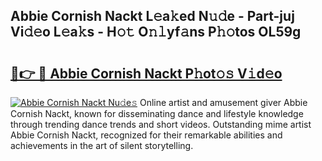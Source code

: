 ## Abbie Cornish Nackt L𝚎a𝚔ed N𝚞𝚍e - Part-juj Vi𝚍𝚎o L𝚎a𝚔s - H𝚘𝚝 O𝚗𝚕yf𝚊ns P𝚑𝚘tos OL59g

# <h2><a href="http://kfe82rb.oniu.top/?m=Abbie+Cornish+Nackt">🔗👉 🔴 Abbie Cornish Nackt P𝚑ot𝚘𝚜 V𝚒d𝚎o</a></h2>

[![Abbie Cornish Nackt Nu𝚍e𝚜](https://i.imgur.com/0qMVB7G.gif)](http://kfe82rb.oniu.top/?m=Abbie+Cornish+Nackt)
Online artist and amusement giver Abbie Cornish Nackt, known for disseminating dance and lifestyle knowledge through trending dance trends and short videos. Outstanding mime artist Abbie Cornish Nackt, recognized for their remarkable abilities and achievements in the art of silent storytelling.  
